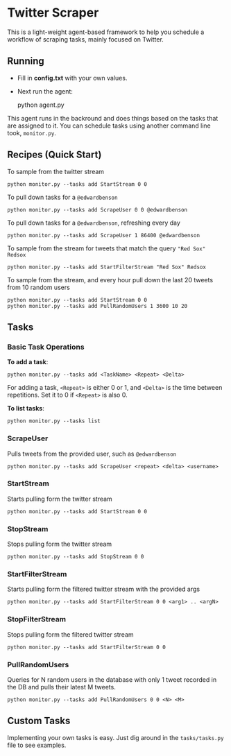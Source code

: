 Twitter Scraper
===============

This is a light-weight agent-based framework to help you schedule a workflow of
scraping tasks, mainly focused on Twitter.

Running
------- 

- Fill in **config.txt** with your own values.
- Next run the agent:

	python agent.py

This agent runs in the backround and does things based on the tasks that are 
assigned to it. You can schedule tasks using another command line took, `monitor.py`.

Recipes (Quick Start)
----------------------

To sample from the twitter stream

	python monitor.py --tasks add StartStream 0 0
	
To pull down tasks for a `@edwardbenson`
	
	python monitor.py --tasks add ScrapeUser 0 0 @edwardbenson

To pull down tasks for a `@edwardbenson`, refreshing every day

	python monitor.py --tasks add ScrapeUser 1 86400 @edwardbenson

To sample from the stream for tweets that match the query `"Red Sox" Redsox`

	python monitor.py --tasks add StartFilterStream "Red Sox" Redsox
	
To sample from the stream, and every hour pull down the last 20 tweets from 10 random users

	python monitor.py --tasks add StartStream 0 0
	python monitor.py --tasks add PullRandomUsers 1 3600 10 20

Tasks
-------------

### Basic Task Operations

**To add a task**:
	
	python monitor.py --tasks add <TaskName> <Repeat> <Delta>

For adding a task, `<Repeat>` is either 0 or 1, and `<Delta>` is the time
between repetitions. Set it to 0 if `<Repeat>` is also 0.

**To list tasks**:

	python monitor.py --tasks list

### ScrapeUser

Pulls tweets from the provided user, such as `@edwardbenson`

	python monitor.py --tasks add ScrapeUser <repeat> <delta> <username>

### StartStream

Starts pulling form the twitter stream
    
    python monitor.py --tasks add StartStream 0 0

### StopStream

Stops pulling form the twitter stream

    python monitor.py --tasks add StopStream 0 0

### StartFilterStream

Starts pulling form the filtered twitter stream with the provided args

    python monitor.py --tasks add StartFilterStream 0 0 <arg1> .. <argN>

### StopFilterStream

Stops pulling form the filtered twitter stream

    python monitor.py --tasks add StartFilterStream 0 0 

### PullRandomUsers

Queries for N random users in the database with only 1 tweet recorded in the DB 
and pulls their latest M tweets.

    python monitor.py --tasks add PullRandomUsers 0 0 <N> <M> 

Custom Tasks
-------------

Implementing your own tasks is easy. Just dig around in the `tasks/tasks.py` file to see examples.

